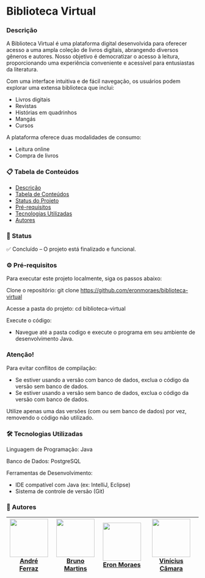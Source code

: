 # Biblioteca Virtual

### Descrição
A Biblioteca Virtual é uma plataforma digital desenvolvida para oferecer acesso a uma ampla coleção de livros digitais, abrangendo diversos gêneros e autores. Nosso objetivo é democratizar o acesso à leitura, proporcionando uma experiência conveniente e acessível para entusiastas da literatura.

Com uma interface intuitiva e de fácil navegação, os usuários podem explorar uma extensa biblioteca que inclui:
- Livros digitais
- Revistas
- Histórias em quadrinhos
- Mangás
- Cursos

A plataforma oferece duas modalidades de consumo:
- Leitura online
- Compra de livros

### 📋 Tabela de Conteúdos

<!--ts-->
   * [Descrição](#descrição)
   * [Tabela de Conteúdos](#tabela-de-conteúdos)
   * [Status do Projeto](#status)
   * [Pré-requisitos](#pré-requisitos)
   * [Tecnologias Utilizadas](#tecnologias-utilizadas)
   * [Autores](#autores)
<!--te-->

### 🚀 Status
✅ Concluído – O projeto está finalizado e funcional.

### ⚙️ Pré-requisitos
Para executar este projeto localmente, siga os passos abaixo:

Clone o repositório:
git clone https://github.com/eronmoraes/biblioteca-virtual

Acesse a pasta do projeto:
cd biblioteca-virtual

Execute o código:
- Navegue até a pasta codigo e execute o programa em seu ambiente de desenvolvimento Java.

### Atenção!
Para evitar conflitos de compilação:
- Se estiver usando a versão com banco de dados, exclua o código da versão sem banco de dados.
- Se estiver usando a versão sem banco de dados, exclua o código da versão com banco de dados.

Utilize apenas uma das versões (com ou sem banco de dados) por vez, removendo o código não utilizado.

### 🛠 Tecnologias Utilizadas
Linguagem de Programação: Java

Banco de Dados: PostgreSQL

Ferramentas de Desenvolvimento:
- IDE compatível com Java (ex: IntelliJ, Eclipse)
- Sistema de controle de versão (Git)

### 👥 Autores

| [<img src="https://github.com/AndreFerrazzzz.png" width=100><br>André Ferraz](https://github.com/AndreFerrazzzz) | [<img src="https://github.com/Bruno-Mrs.png" width=100><br>Bruno Martins](https://github.com/Bruno-Mrs) | [<img src="https://github.com/eronmoraes.png" width=100><br>Eron Moraes](https://github.com/eronmoraes) | [<img src="https://github.com/VinicinCamara.png" width=100><br>Vinícius Câmara](https://github.com/VinicinCamara) |
|:----------------------------------------------------------------------------------------------------------------:|:------------------------------------------------------------------------------------------------------:|:------------------------------------------------------------------------------------------------------:|:------------------------------------------------------------------------------------------------------------------:|
